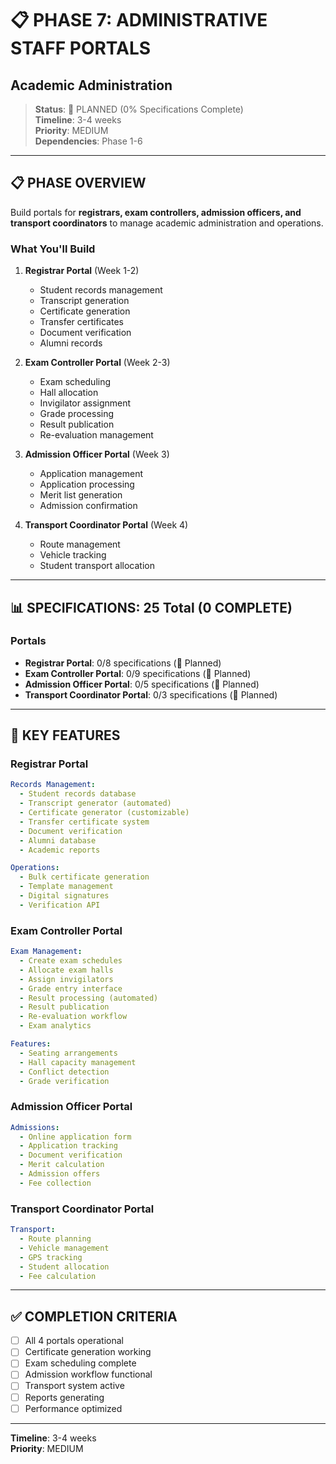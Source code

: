 # 📋 PHASE 7: ADMINISTRATIVE STAFF PORTALS
## Academic Administration

> **Status**: 📝 PLANNED (0% Specifications Complete)  
> **Timeline**: 3-4 weeks  
> **Priority**: MEDIUM  
> **Dependencies**: Phase 1-6

---

## 📋 PHASE OVERVIEW

Build portals for **registrars, exam controllers, admission officers, and transport coordinators** to manage academic administration and operations.

### What You'll Build

1. **Registrar Portal** (Week 1-2)
   - Student records management
   - Transcript generation
   - Certificate generation
   - Transfer certificates
   - Document verification
   - Alumni records

2. **Exam Controller Portal** (Week 2-3)
   - Exam scheduling
   - Hall allocation
   - Invigilator assignment
   - Grade processing
   - Result publication
   - Re-evaluation management

3. **Admission Officer Portal** (Week 3)
   - Application management
   - Application processing
   - Merit list generation
   - Admission confirmation

4. **Transport Coordinator Portal** (Week 4)
   - Route management
   - Vehicle tracking
   - Student transport allocation

---

## 📊 SPECIFICATIONS: 25 Total (0 COMPLETE)

### Portals
- **Registrar Portal**: 0/8 specifications (📝 Planned)
- **Exam Controller Portal**: 0/9 specifications (📝 Planned)
- **Admission Officer Portal**: 0/5 specifications (📝 Planned)
- **Transport Coordinator Portal**: 0/3 specifications (📝 Planned)

---

## 🎯 KEY FEATURES

### Registrar Portal
```yaml
Records Management:
  - Student records database
  - Transcript generator (automated)
  - Certificate generator (customizable)
  - Transfer certificate system
  - Document verification
  - Alumni database
  - Academic reports

Operations:
  - Bulk certificate generation
  - Template management
  - Digital signatures
  - Verification API
```

### Exam Controller Portal
```yaml
Exam Management:
  - Create exam schedules
  - Allocate exam halls
  - Assign invigilators
  - Grade entry interface
  - Result processing (automated)
  - Result publication
  - Re-evaluation workflow
  - Exam analytics

Features:
  - Seating arrangements
  - Hall capacity management
  - Conflict detection
  - Grade verification
```

### Admission Officer Portal
```yaml
Admissions:
  - Online application form
  - Application tracking
  - Document verification
  - Merit calculation
  - Admission offers
  - Fee collection
```

### Transport Coordinator Portal
```yaml
Transport:
  - Route planning
  - Vehicle management
  - GPS tracking
  - Student allocation
  - Fee calculation
```

---

## ✅ COMPLETION CRITERIA

- [ ] All 4 portals operational
- [ ] Certificate generation working
- [ ] Exam scheduling complete
- [ ] Admission workflow functional
- [ ] Transport system active
- [ ] Reports generating
- [ ] Performance optimized

---

**Timeline**: 3-4 weeks  
**Priority**: MEDIUM
